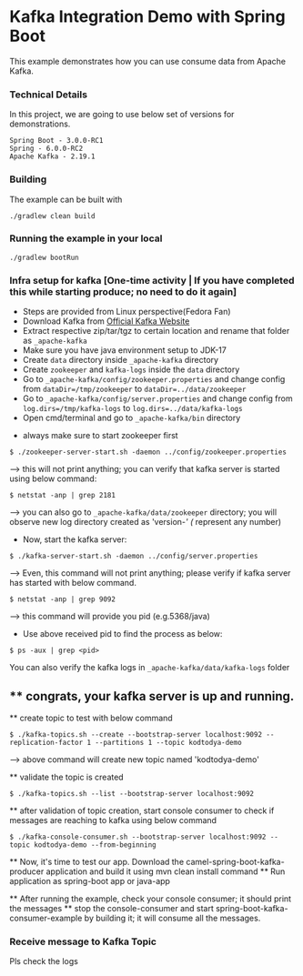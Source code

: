 # Kafka Integration Demo with Spring Boot

This example demonstrates how you can use consume data from Apache Kafka.

### Technical Details
In this project, we are going to use below set of versions for demonstrations.

    Spring Boot - 3.0.0-RC1
    Spring - 6.0.0-RC2
    Apache Kafka - 2.19.1

### Building

The example can be built with

    ./gradlew clean build

### Running the example in your local

    ./gradlew bootRun

### Infra setup for kafka [One-time activity | If you have completed this while starting produce; no need to do it again]
- Steps are provided from Linux perspective(Fedora Fan)
- Download Kafka from [Official Kafka Website](https://kafka.apache.org/downloads)
- Extract respective zip/tar/tgz to certain location and rename that folder as `_apache-kafka`
- Make sure you have java environment setup to JDK-17
- Create `data` directory inside `_apache-kafka` directory
- Create `zookeeper` and `kafka-logs` inside the `data` directory
- Go to `_apache-kafka/config/zookeeper.properties` and change config from `dataDir=/tmp/zookeeper` to `dataDir=../data/zookeeper`
- Go to `_apache-kafka/config/server.properties` and change config from `log.dirs=/tmp/kafka-logs` to `log.dirs=../data/kafka-logs`
- Open cmd/terminal and go to `_apache-kafka/bin` directory

* always make sure to start zookeeper first
```
$ ./zookeeper-server-start.sh -daemon ../config/zookeeper.properties
```
--> this will not print anything; you can verify that kafka server is started using below command:
```
$ netstat -anp | grep 2181
```
--> you can also go to `_apache-kafka/data/zookeeper` directory; you will observe new log directory created as 'version-*' (* represent any number)

* Now, start the kafka server:
```
$ ./kafka-server-start.sh -daemon ../config/server.properties
```
--> Even, this command will not print anything; please verify if kafka server has started with below command.
```
$ netstat -anp | grep 9092
```
--> this command will provide you pid (e.g.5368/java)

* Use above received pid to find the process as below:
```
$ ps -aux | grep <pid>
```

You can also verify the kafka logs in `_apache-kafka/data/kafka-logs` folder

** congrats, your kafka server is up and running.
-----------------------------------------------------------------------------------------------------------------------------

** create topic to test with below command
```
$ ./kafka-topics.sh --create --bootstrap-server localhost:9092 --replication-factor 1 --partitions 1 --topic kodtodya-demo
```
--> above command will create new topic named 'kodtodya-demo'

** validate the topic is created
```
$ ./kafka-topics.sh --list --bootstrap-server localhost:9092
```

** after validation of topic creation, start console consumer to check if messages are reaching to kafka using below command
```
$ ./kafka-console-consumer.sh --bootstrap-server localhost:9092 --topic kodtodya-demo --from-beginning
```
** Now, it's time to test our app. Download the camel-spring-boot-kafka-producer application and build it using mvn clean install command
** Run application as spring-boot app or java-app

** After running the example, check your console consumer; it should print the messages
** stop the console-consumer and start spring-boot-kafka-consumer-example by building it; it will consume all the messages.

### Receive message to Kafka Topic

Pls check the logs